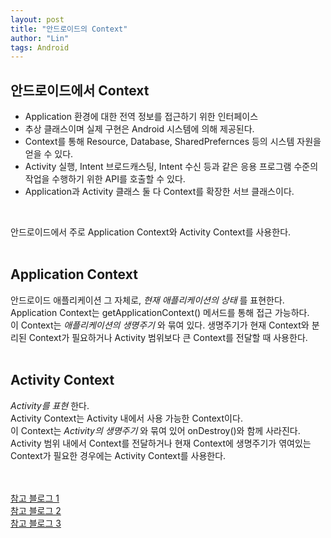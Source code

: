 ```yaml
---
layout: post
title: "안드로이드의 Context"
author: "Lin"
tags: Android
---
```



## 안드로이드에서 Context
- Application 환경에 대한 전역 정보를 접근하기 위한 인터페이스
- 추상 클래스이며 실제 구현은 Android 시스템에 의해 제공된다.
- Context를 통해 Resource, Database, SharedPrefernces 등의 시스템 자원을 얻을 수 있다.
- Activity 실행, Intent 브로드캐스팅, Intent 수신 등과 같은 응용 프로그램 수준의 작업을 수행하기 위한 API를 호출할 수 있다.
- Application과 Activity 클래스 둘 다 Context를 확장한 서브 클래스이다.
<br>

안드로이드에서 주로 Application Context와 Activity Context를 사용한다.
<br><br>

## Application Context
안드로이드 애플리케이션 그 자체로, _현재 애플리케이션의 상태_ 를 표현한다.<br>
Application Context는 getApplicationContext() 메서드를 통해 접근 가능하다.<br>
이 Context는 _애플리케이션의 생명주기_ 와 묶여 있다.
생명주기가 현재 Context와 분리된 Context가 필요하거나 Activity 범위보다 큰 Context를 전달할 때 사용한다. 
<br><br>

## Activity Context
_Activity를 표현_ 한다. <br>
Activity Context는 Activity 내에서 사용 가능한 Context이다. <br>
이 Context는 _Activity의 생명주기_ 와 묶여 있어 onDestroy()와 함께 사라진다.
Activity 범위 내에서 Context를 전달하거나 현재 Context에 생명주기가 엮여있는 Context가 필요한 경우에는 Activity Context를 사용한다. 

<br><br>
[참고 블로그 1](https://www.charlezz.com/?p=44580)
<br>[참고 블로그 2](https://shnoble.tistory.com/57)
<br>[참고 블로그 3](https://shinjekim.github.io/android/2019/11/01/Android-context%EB%9E%80/)